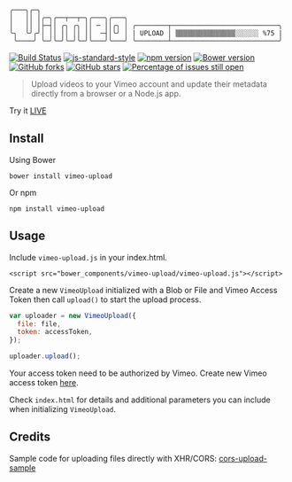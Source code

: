 ```
╭───╮╭─╮  
│   ││ │╭─╮╭──┬──┬─╮╭───╮╭───╮   
│   ││ │├─┤│ ╭╮ ╭╮ ││ ─ ││╭╮ │ ╭────────┬───────────────────────────╮
╰╮  ╰╯╭╯│ ││ ││ ││ ││  ─┤│╰╯ │ | UPLOAD │ ▒▒▒▒▒▒▒▒▒▒▒▒▒▒▒░░░░░░ %75 |                    
 ╰────╯ ╰─╯╰─╯╰─╯╰─╯╰───╯╰───╯ ╰────────┴───────────────────────────╯                    
```

[![Build Status](https://travis-ci.org/websemantics/vimeo-upload.svg?branch=master)](https://travis-ci.org/websemantics/vimeo-upload)
[![js-standard-style](https://img.shields.io/badge/code%20style-standard-brightgreen.svg)](http://standardjs.com/)
[![npm version](https://badge.fury.io/js/vimeo-upload.svg)](https://badge.fury.io/js/vimeo-upload)
[![Bower version](https://badge.fury.io/bo/vimeo-upload.svg)](https://badge.fury.io/bo/vimeo-upload)
[![GitHub forks](https://img.shields.io/github/forks/websemantics/vimeo-upload.svg)](https://github.com/websemantics/vimeo-upload/network) [![GitHub stars](https://img.shields.io/github/stars/websemantics/vimeo-upload.svg)](https://github.com/websemantics/vimeo-upload/stargazers)
[![Percentage of issues still open](http://isitmaintained.com/badge/open/websemantics/vimeo-upload.svg)](http://isitmaintained.com/project/websemantics/vimeo-upload "Percentage of issues still open")
> Upload videos to your Vimeo account and update their metadata directly from a browser or a Node.js app.

Try it [LIVE](http://websemantics.github.io/vimeo-upload/)

## Install

Using Bower
```
bower install vimeo-upload
```

Or npm

```
npm install vimeo-upload
```

## Usage

Include `vimeo-upload.js` in your index.html.

```
<script src="bower_components/vimeo-upload/vimeo-upload.js"></script>
```

Create a new `VimeoUpload` initialized with a Blob or File and Vimeo Access Token then call `upload()` to start the upload process.

```javascript
var uploader = new VimeoUpload({
  file: file,
  token: accessToken,
});

uploader.upload();
```

Your access token need to be authorized by Vimeo. Create new Vimeo access token [here](https://developer.vimeo.com/apps).

Check `index.html` for details and additional parameters you can include when initializing `VimeoUpload`.

## Credits

Sample code for uploading files directly with XHR/CORS: [cors-upload-sample](https://github.com/googledrive/cors-upload-sample)
